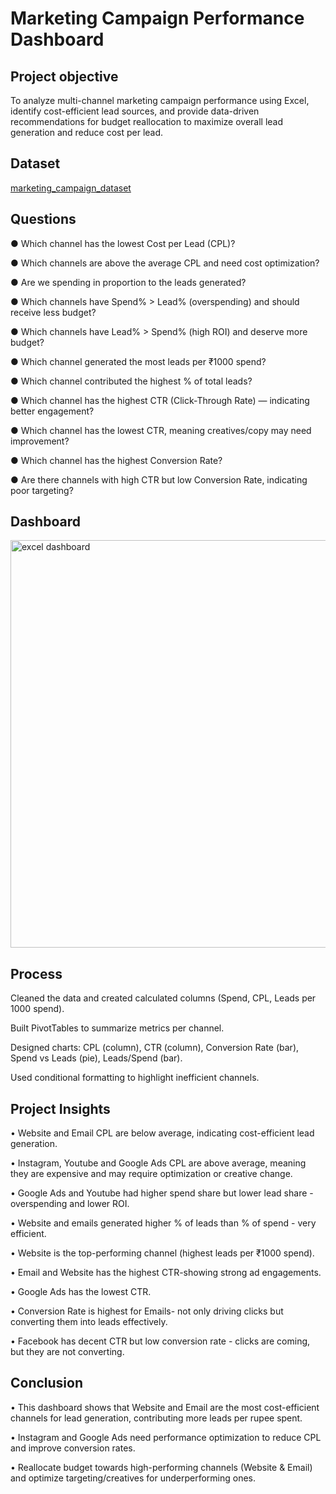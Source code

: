# Marketing Campaign Performance Dashboard
## Project objective 
To analyze multi-channel marketing campaign performance using Excel, identify cost-efficient lead sources, and provide data-driven recommendations for budget reallocation to maximize overall lead generation and reduce cost per lead.
## Dataset
<a href="https://github.com/Sandrasunil08/Excel-dashboard/blob/main/marketing_campaign_dataset.csv.zip">marketing_campaign_dataset</a>
## Questions
●	Which channel has the lowest Cost per Lead (CPL)?

●	 Which channels are above the average CPL and need cost optimization?

●	Are we spending in proportion to the leads generated?

●	Which channels have Spend% > Lead% (overspending) and should receive less budget?

●	Which channels have Lead% > Spend% (high ROI) and deserve more budget?

●	Which channel generated the most leads per ₹1000 spend?

●	Which channel contributed the highest % of total leads?

●	Which channel has the highest CTR (Click-Through Rate) — indicating better engagement?

●	Which channel has the lowest CTR, meaning creatives/copy may need improvement?

●	Which channel has the highest Conversion Rate?

●	Are there channels with high CTR but low Conversion Rate, indicating poor targeting?

## Dashboard
<img width="1858" height="652" alt="excel dashboard" src="https://github.com/user-attachments/assets/e54a085b-a86b-48ae-bea1-f5f7cb326000" />

## Process 
Cleaned the data and created calculated columns (Spend, CPL, Leads per 1000 spend).

Built PivotTables to summarize metrics per channel.

Designed charts: CPL (column), CTR (column), Conversion Rate (bar), Spend vs Leads (pie), Leads/Spend (bar).

Used conditional formatting to highlight inefficient channels.

## Project Insights
•	Website and Email CPL are below average, indicating cost-efficient lead generation.

•	Instagram, Youtube and Google Ads CPL are above average, meaning they are expensive and may require optimization or creative change.

•	Google Ads and Youtube had higher spend share but lower lead share - overspending and lower ROI.

•	Website and emails generated higher % of leads than % of spend - very efficient.

•	Website is the top-performing channel (highest leads per ₹1000 spend).

•	Email and Website has the highest CTR-showing strong ad engagements. 

•	Google Ads has the lowest CTR.

•	Conversion Rate is highest for Emails- not only driving clicks but converting them into leads effectively.

• Facebook has decent CTR but low conversion rate - clicks are coming, but they are not converting.

## Conclusion 
•	This dashboard shows that Website and Email are the most cost-efficient channels for lead generation, contributing more leads per rupee spent.

•	Instagram and Google Ads need performance optimization to reduce CPL and improve conversion rates.

•	Reallocate budget towards high-performing channels (Website & Email) and optimize targeting/creatives for underperforming ones.










 
